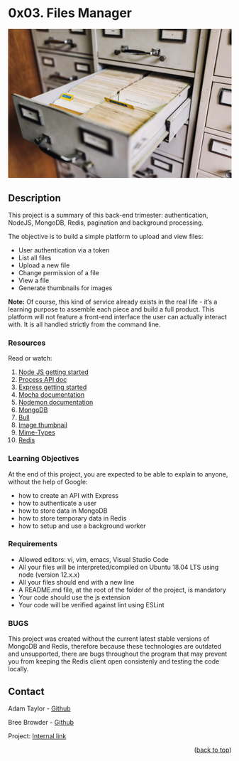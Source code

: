 # 0x03. Files Manager

 ![files](maksym-kaharlytskyi-Q9y3LRuuxmg-unsplash.jpg)

## Description

This project is a summary of this back-end trimester: authentication, NodeJS, MongoDB, Redis, pagination and background processing.

The objective is to build a simple platform to upload and view files:

* User authentication via a token
* List all files
* Upload a new file
* Change permission of a file
* View a file
* Generate thumbnails for images


<b>Note:</b> Of course, this kind of service already exists in the real life - it’s a learning purpose to assemble each piece and build a full product. This platform will not feature a front-end interface the user can actually interact with. It is all handled strictly from the command line.

### Resources

Read or watch:

1. [Node JS getting started](https://nodejs.org/en/docs/guides/getting-started-guide/)
2. [Process API doc](https://node.readthedocs.io/en/latest/api/process/)
3. [Express getting started](https://expressjs.com/en/starter/installing.html)
4. [Mocha documentation](https://mochajs.org/)
5. [Nodemon documentation](https://github.com/remy/nodemon#nodemon)
6. [MongoDB](https://github.com/mongodb/node-mongodb-native)
7. [Bull](https://github.com/OptimalBits/bull)
8. [Image thumbnail](https://www.npmjs.com/package/image-thumbnail)
9. [Mime-Types](https://www.npmjs.com/package/mime-types)
10. [Redis](https://github.com/redis/node-redis)

### Learning Objectives

At the end of this project, you are expected to be able to explain to anyone, without the help of Google:

* how to create an API with Express
* how to authenticate a user
* how to store data in MongoDB
* how to store temporary data in Redis
* how to setup and use a background worker


### Requirements

* Allowed editors: vi, vim, emacs, Visual Studio Code
* All your files will be interpreted/compiled on Ubuntu 18.04 LTS using node (version 12.x.x)
* All your files should end with a new line
* A README.md file, at the root of the folder of the project, is mandatory
* Your code should use the js extension
* Your code will be verified against lint using ESLint

### BUGS

This project was created without the current latest stable versions of MongoDB and Redis, therefore because these technologies are outdated and unsupported, there are bugs throughout the program that may prevent you from keeping the Redis client open consistenly and testing the code locally.


<!-- CONTACT -->
## Contact

Adam Taylor - [Github](https://github.com/tayloradam1999)

Bree Browder - [Github](https://github.com/breebrowder)

Project: [Internal link](https://intranet.hbtn.io/projects/1723)

<p align="right">(<a href="#top">back to top</a>)</p>
